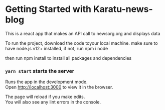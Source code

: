 # Getting Started with Karatu-news-blog
This is a react app that makes an API call to newsorg.org and displays data

To run the project, download the code toyour local machine. 
make sure to have node.js v12+ installed, if not, run npm i node

then run npm install to install all packages and dependencies

### `yarn start` starts the server

Runs the app in the development mode.\
Open [http://localhost:3000](http://localhost:3000) to view it in the browser.

The page will reload if you make edits.\
You will also see any lint errors in the console.

